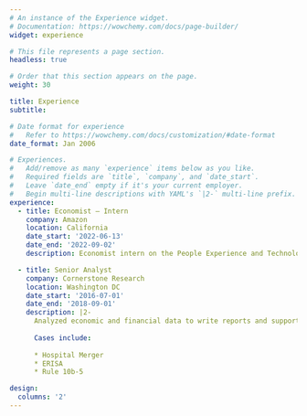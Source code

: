 ```yaml
---
# An instance of the Experience widget.
# Documentation: https://wowchemy.com/docs/page-builder/
widget: experience

# This file represents a page section.
headless: true

# Order that this section appears on the page.
weight: 30

title: Experience
subtitle:

# Date format for experience
#   Refer to https://wowchemy.com/docs/customization/#date-format
date_format: Jan 2006

# Experiences.
#   Add/remove as many `experience` items below as you like.
#   Required fields are `title`, `company`, and `date_start`.
#   Leave `date_end` empty if it's your current employer.
#   Begin multi-line descriptions with YAML's `|2-` multi-line prefix.
experience:
  - title: Economist — Intern
    company: Amazon
    location: California
    date_start: '2022-06-13'
    date_end: '2022-09-02'
    description: Economist intern on the People Experience and Technology Central Science (PXTCS) team.

  - title: Senior Analyst
    company: Cornerstone Research
    location: Washington DC
    date_start: '2016-07-01'
    date_end: '2018-09-01'
    description: |2-
      Analyzed economic and financial data to write reports and support PhD experts during legal testimony.
      
      Cases include:
      
      * Hospital Merger
      * ERISA
      * Rule 10b-5

design:
  columns: '2'
---
```

